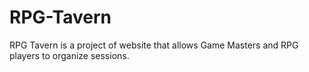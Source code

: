 # RPG-Tavern
RPG Tavern is a project of website that allows Game Masters and RPG players to organize sessions.
